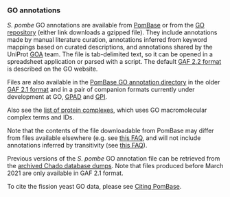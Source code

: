 ### GO annotations

*S. pombe* GO annotations are available from [PomBase](https://www.pombase.org/data/annotations/Gene_ontology/gene_association.pombase.gz)
or from the [GO repository](http://current.geneontology.org/annotations/pombase.gaf.gz)
(either link downloads a gzipped file). They include annotations
made by manual literature curation, annotations inferred from keyword
mappings based on curated descriptions, and annotations shared by the
UniProt [GOA](http://www.ebi.ac.uk/GOA) team. The file is tab-delimited
text, so it can be opened in a spreadsheet application or parsed with a
script. The default [GAF 2.2 format](http://geneontology.org/docs/go-annotation-file-gaf-format-2.2/)
is described on the GO website. 

Files are also available in the [PomBase GO annotation
directory](https://www.pombase.org/data/annotations/Gene_ontology/) in
the older [GAF 2.1
format](http://geneontology.org/docs/go-annotation-file-gaf-format-2.1/)
and in a pair of companion formats currently under development at GO,
[GPAD](http://geneontology.org/docs/gene-product-association-data-gpad-format/)
and
[GPI](http://geneontology.org/docs/gene-product-information-gpi-format/).

Also see the [list of protein
complexes](https://www.pombase.org/data/annotations/Gene_ontology/GO_complexes/),
which uses GO macromolecular complex terms and IDs.

Note that the contents of the file downloadable from PomBase may
differ from files available elsewhere (e.g. see [this
FAQ](why-are-go-annotations-different-between-pombase-and-uniprot-goa),
and will not include annotations inferred by transitivity (see [this
FAQ](/faq/why-are-go-terms-missing-from-the-downloadable-annotation-file)).

Previous versions of the *S. pombe* GO annotation file can be
retrieved from the [archived Chado database
dumps](https://www.pombase.org/data/annotations/Gene_ontology/OLD/). Note
that files produced before March 2021 are only available in GAF 2.1
format.

To cite the fission yeast GO data, please see [Citing PomBase](/about/citing-pombase).

